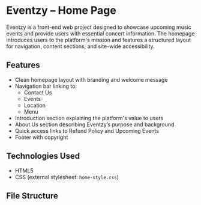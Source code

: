 # Eventzy – Home Page

Eventzy is a front-end web project designed to showcase upcoming music events and provide users with essential concert information. The homepage introduces users to the platform's mission and features a structured layout for navigation, content sections, and site-wide accessibility.

## Features

- Clean homepage layout with branding and welcome message
- Navigation bar linking to:
  - Contact Us
  - Events
  - Location
  - Menu
- Introduction section explaining the platform's value to users
- About Us section describing Eventzy’s purpose and background
- Quick access links to Refund Policy and Upcoming Events
- Footer with copyright

## Technologies Used

- HTML5
- CSS (external stylesheet: `home-style.css`)

## File Structure

